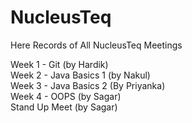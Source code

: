 # NucleusTeq
Here Records of All NucleusTeq Meetings

Week 1 - Git (by Hardik) <br>
Week 2 - Java Basics 1 (by Nakul) <br>
Week 3 - Java Basics 2 (By Priyanka) <br>
Week 4 - OOPS (by Sagar) <br>
Stand Up Meet (by Sagar)
